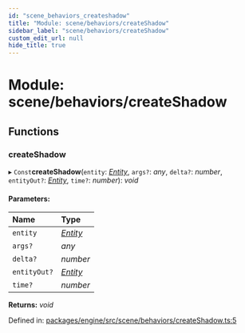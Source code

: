 ```yaml
---
id: "scene_behaviors_createshadow"
title: "Module: scene/behaviors/createShadow"
sidebar_label: "scene/behaviors/createShadow"
custom_edit_url: null
hide_title: true
---
```


# Module: scene/behaviors/createShadow

## Functions

### createShadow

▸ `Const`**createShadow**(`entity`: [*Entity*](../classes/ecs_classes_entity.entity.md), `args?`: *any*, `delta?`: *number*, `entityOut?`: [*Entity*](../classes/ecs_classes_entity.entity.md), `time?`: *number*): *void*

#### Parameters:

Name | Type |
:------ | :------ |
`entity` | [*Entity*](../classes/ecs_classes_entity.entity.md) |
`args?` | *any* |
`delta?` | *number* |
`entityOut?` | [*Entity*](../classes/ecs_classes_entity.entity.md) |
`time?` | *number* |

**Returns:** *void*

Defined in: [packages/engine/src/scene/behaviors/createShadow.ts:5](https://github.com/xr3ngine/xr3ngine/blob/716a06460/packages/engine/src/scene/behaviors/createShadow.ts#L5)
